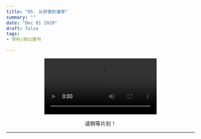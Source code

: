 ```yaml
---
title: "05. 从骄傲到谦卑"
summary: ""
date: "Dec 01 2020"
draft: false
tags:
- 学科|但以理书

---
```

<center>

<video controls>
  <source src="mp4" type="video/mp4" />
  <p>
    Your browser doesn't support HTML5 video. Here is a
    <a href="mp4">link to the video</a> instead.
  </p>
</video>

请稍等片刻！


---